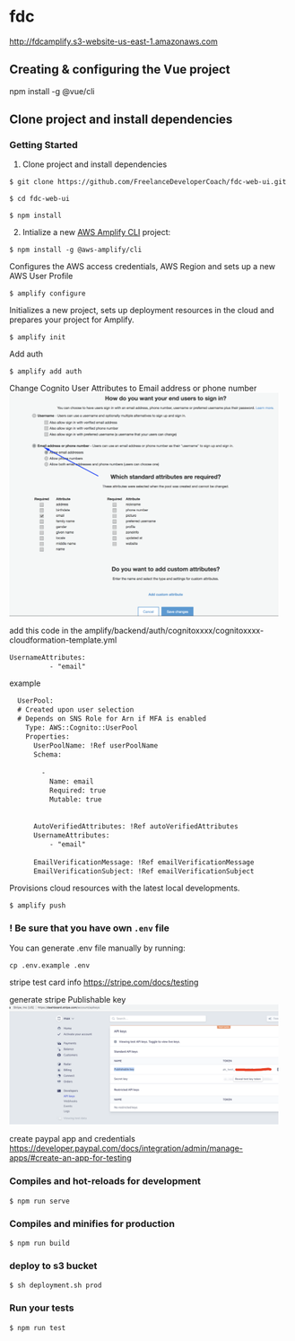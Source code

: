 # fdc
http://fdcamplify.s3-website-us-east-1.amazonaws.com

## Creating & configuring the Vue project

npm install -g @vue/cli

## Clone project and install dependencies 

### Getting Started

1. Clone project and install dependencies 

```
$ git clone https://github.com/FreelanceDeveloperCoach/fdc-web-ui.git
```

```
$ cd fdc-web-ui
```

```
$ npm install
```

2. Intialize a new [AWS Amplify CLI](https://github.com/aws-amplify/amplify-cli) project:

```
$ npm install -g @aws-amplify/cli
```

Configures the AWS access credentials, AWS Region and sets up a new AWS User Profile
```
$ amplify configure
```

Initializes a new project, sets up deployment resources in the cloud and prepares your project for Amplify.
```
$ amplify init
```

Add auth
```
$ amplify add auth
```
Change Cognito User Attributes to Email address or phone number
<img src="documentation/img/cognitouserattributes.png" width="480px" />

add this code in the amplify/backend/auth/cognitoxxxx/cognitoxxxx-cloudformation-template.yml
```
UsernameAttributes:
          - "email"
```

example
```
  UserPool:
  # Created upon user selection
  # Depends on SNS Role for Arn if MFA is enabled
    Type: AWS::Cognito::UserPool
    Properties:
      UserPoolName: !Ref userPoolName
      Schema: 
        
        -
          Name: email
          Required: true
          Mutable: true
        
      
      AutoVerifiedAttributes: !Ref autoVerifiedAttributes
      UsernameAttributes:
          - "email"
      
      EmailVerificationMessage: !Ref emailVerificationMessage
      EmailVerificationSubject: !Ref emailVerificationSubject
```

Provisions cloud resources with the latest local developments.
```
$ amplify push
```
### ! Be sure that you have own `.env` file

You can generate .env file manually by running:
```
cp .env.example .env
```

stripe test card info
https://stripe.com/docs/testing

generate stripe Publishable key
<img src="documentation/img/stripe.png" width="480px" />

create paypal app and credentials
https://developer.paypal.com/docs/integration/admin/manage-apps/#create-an-app-for-testing



### Compiles and hot-reloads for development
```
$ npm run serve
```

### Compiles and minifies for production
```
$ npm run build
```
### deploy to s3 bucket

```
$ sh deployment.sh prod
```

### Run your tests
```
$ npm run test
```
